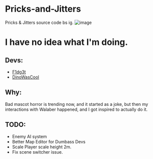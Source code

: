 # Pricks-and-Jitters
 Pricks & Jitters source code bs ig.
![image](https://github.com/user-attachments/assets/3e4e1c78-545f-426b-bb46-8861a54e9623)

# I have no idea what I'm doing.
## Devs:
* [F1dg3t](https://www.youtube.com/@F1dg3t)
* [DinoWasCool](https://www.youtube.com/@DinoWasCool)

## Why:
Bad mascot horror is trending now, and it started as a joke, but then my interactions with Walaber happened, and I got inspired to actually do it.

## TODO:
* Enemy AI system
* Better Map Editor for Dumbass Devs
* Scale Player scale height 2m.
* Fix scene switcher issue.
